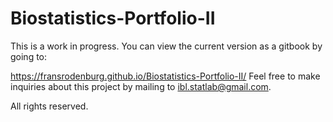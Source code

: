 # Biostatistics-Portfolio-II
This is a work in progress. You can view the current version as a gitbook by going to:

https://fransrodenburg.github.io/Biostatistics-Portfolio-II/
Feel free to make inquiries about this project by mailing to ibl.statlab@gmail.com.

All rights reserved.
